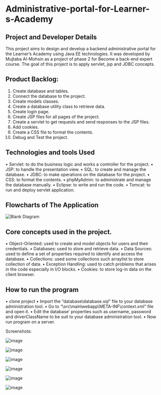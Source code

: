 # Administrative-portal-for-Learner-s-Academy
## Project and Developer Details
This project aims to design and develop a backend administrative portal for the Learner’s Academy using Java EE technologies. It was developed by Mujtaba Al-Mohsin as a project of phase 2 for Become a back-end expert course.
The goal of this project is to apply servlet, jsp and JDBC concepts.

## Product Backlog:
1.	Create database and tables.
2.	Connect the database to the project.
3.	Create models classes.
4.	Create  a database utility class to retrieve data.
5.	Create login page.
6.	Create JSP files for all pages of the project.
7.	Create a servlet to get requests and send responses to the JSP files.
8.	Add cookies.
9.	Create a CSS file to format the contents.
10.	Debug and Test the project.

## Technologies and tools Used
•	Servlet: to do the business logic and works a controller for the project. 
•	JSP: to handle the presentation view.
•	SQL: to create and manage the database.
•	JDBC: to make operations on the database for the project.
•	CSS: to format the contents.
•	phpMyAdmin: to administrate and manage the database manually.
•	Eclipse: to write and run the code.
•	Tomcat: to run and deploy servlet application.

## Flowcharts of The Application

![Blank Diagram](https://user-images.githubusercontent.com/64940728/120771636-182e8e00-c528-11eb-92bb-f5856138c93f.png)


## Core concepts used in the project. 
•	Object-Oriented: used to create and model objects for users and their credentials.
•	Databases: used to store and retrieve data.
•	Data Sources: used to define a set of properties required to identify and access the database.
•	Collections: used some collections such arraylist to store collection of data. 
•	Exception Handling: used to catch problems that arises in the code especially in I/O blocks.
•	Cookies: to store log-in data on the client browser. 


## How to run the program
•	clone project
•	Import the “database\database.sql” file to your database administration tool.
•	Go to “\src\main\webapp\META-INF\context.xml” file and open it.
•	Edit the database’ properties such as username, password and driverClassName to be suit to your database administration tool.
•	Now run program on a server.

Screenshots:

![image](https://user-images.githubusercontent.com/64940728/120771774-47dd9600-c528-11eb-86c8-ee8a1b133a23.png)

![image](https://user-images.githubusercontent.com/64940728/120771806-4e6c0d80-c528-11eb-97bb-8abe14d8560c.png)

![image](https://user-images.githubusercontent.com/64940728/120771819-51ff9480-c528-11eb-98fe-39b7767b8de6.png)

![image](https://user-images.githubusercontent.com/64940728/120771833-54fa8500-c528-11eb-9291-2ab6c81528f3.png)

![image](https://user-images.githubusercontent.com/64940728/120771849-588e0c00-c528-11eb-89d0-fbc960d1562e.png)

![image](https://user-images.githubusercontent.com/64940728/120771867-5c219300-c528-11eb-8aed-e8d137640817.png)


